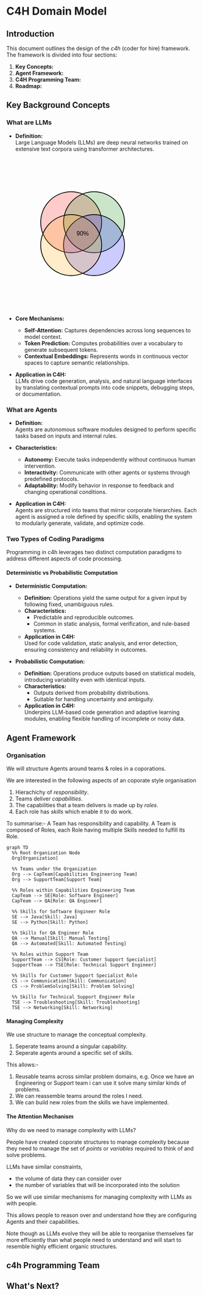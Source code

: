 # C4H Domain Model

## Introduction

This document outlines the design of the *c4h* (coder for hire) framework. The framework is divided into four sections:
1. **Key Concepts:** 
2. **Agent Framework:** 
3. **C4H Programming Team:** 
4. **Roadmap:** 

## Key Background Concepts

### What are LLMs

- **Definition:**  
  Large Language Models (LLMs) are deep neural networks trained on extensive text corpora using transformer architectures.

<svg width="400" height="400" xmlns="http://www.w3.org/2000/svg">
  <style>
    .venn { fill-opacity: 0.2; stroke-width: 2; }
    text { font-family: sans-serif; }
  </style>
  <!-- Four circles arranged to maximize the central overlap -->
  <circle cx="170" cy="170" r="80" class="venn" fill="red" stroke="black" />
  <circle cx="230" cy="170" r="80" class="venn" fill="green" stroke="black" />
  <circle cx="230" cy="230" r="80" class="venn" fill="blue" stroke="black" />
  <circle cx="170" cy="230" r="80" class="venn" fill="orange" stroke="black" />
  
  <!-- Central label for the overlapping region -->
  <text x="200" y="205" text-anchor="middle" font-size="16" fill="black">
     90%
  </text>
</svg>

- **Core Mechanisms:**  
  - **Self-Attention:** Captures dependencies across long sequences to model context.
  - **Token Prediction:** Computes probabilities over a vocabulary to generate subsequent tokens.
  - **Contextual Embeddings:** Represents words in continuous vector spaces to capture semantic relationships.

- **Application in C4H:**  
  LLMs drive code generation, analysis, and natural language interfaces by translating contextual prompts into code snippets, debugging steps, or documentation.

### What are Agents

- **Definition:**  
  Agents are autonomous software modules designed to perform specific tasks based on inputs and internal rules.

- **Characteristics:**  
  - **Autonomy:** Execute tasks independently without continuous human intervention.
  - **Interactivity:** Communicate with other agents or systems through predefined protocols.
  - **Adaptability:** Modify behavior in response to feedback and changing operational conditions.

- **Application in C4H:**  
  Agents are structured into teams that mirror corporate hierarchies. Each agent is assigned a role defined by specific skills, enabling the system to modularly generate, validate, and optimize code.

### Two Types of Coding Paradigms

Programming in c4h leverages two distinct computation paradigms to address different aspects of code processing.

#### Deterministic vs Probabilistic Computation

- **Deterministic Computation:**  
  - **Definition:** Operations yield the same output for a given input by following fixed, unambiguous rules.
  - **Characteristics:**  
    - Predictable and reproducible outcomes.
    - Common in static analysis, formal verification, and rule-based systems.
  - **Application in C4H:**  
    Used for code validation, static analysis, and error detection, ensuring consistency and reliability in outcomes.

- **Probabilistic Computation:**  
  - **Definition:** Operations produce outputs based on statistical models, introducing variability even with identical inputs.
  - **Characteristics:**  
    - Outputs derived from probability distributions.
    - Suitable for handling uncertainty and ambiguity.
  - **Application in C4H:**  
    Underpins LLM-based code generation and adaptive learning modules, enabling flexible handling of incomplete or noisy data.

## Agent Framework
### Organisation

We will structure Agents around teams & roles in a coporations.

We are interested in the following aspects of an coporate style organisation
1. Hierachichy of *responsibility*.
2. Teams deliver *capabilities*.
3. The capabilities that a team delivers is made up by *roles*.
4. Each role has *skills* which enable it to do work.

To summarise:-
A Team has responsibility and capability.
A Team is composed of Roles, each Role having multiple Skills needed to fulfill its Role.


```mermaid
graph TD
  %% Root Organization Node
  Org[Organization]

  %% Teams under the Organization
  Org --> CapTeam[Capabilities Engineering Team]
  Org --> SupportTeam[Support Team]

  %% Roles within Capabilities Engineering Team
  CapTeam --> SE[Role: Software Engineer]
  CapTeam --> QA[Role: QA Engineer]

  %% Skills for Software Engineer Role
  SE --> Java[Skill: Java]
  SE --> Python[Skill: Python]

  %% Skills for QA Engineer Role
  QA --> Manual[Skill: Manual Testing]
  QA --> Automated[Skill: Automated Testing]

  %% Roles within Support Team
  SupportTeam --> CS[Role: Customer Support Specialist]
  SupportTeam --> TSE[Role: Technical Support Engineer]

  %% Skills for Customer Support Specialist Role
  CS --> Communication[Skill: Communication]
  CS --> ProblemSolving[Skill: Problem Solving]

  %% Skills for Technical Support Engineer Role
  TSE --> Troubleshooting[Skill: Troubleshooting]
  TSE --> Networking[Skill: Networking]
```

#### Managing Complexity

We use structure to manage the conceptual complexity.
1. Seperate teams around a singular capability.
2. Seperate agents around a specific set of skills.

This allows:-
1. Reusable teams across similar problem domains, e.g. Once we have an Engineering or Support team i can use it solve many similar kinds of problems.
1. We can reassemble teams around the roles I need.
1. We can build new roles from the skills we have implemented.

#### The Attention Mechanism

Why do we need to manage complexity with LLMs?

People have created coporate structures to manage complexity because they need to manage the set of *points* or *variables* required to think of and solve problems.

LLMs have similar constraints,
- the volume of data they can consider over
- the number of variables that will be incorporated into the solution

So we will use similar mechanisms for managing complexity with LLMs as with people.

This allows people to reason over and understand how they are configuring Agents and their capabilities.

Note though as LLMs evolve they will be able to reorganise themselves  far more efficiently than what people need to understand and will start to resemble highly efficient organic structures.



## c4h Programming Team

## What's Next?
